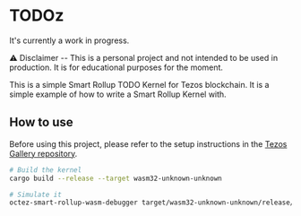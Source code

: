 # TODOz

It's currently a work in progress.

⚠️ Disclaimer -- This is a personal project and not intended to be used in production. It is for educational purposes for the moment.

This is a simple Smart Rollup TODO Kernel for Tezos blockchain. It is a simple example of how to write a Smart Rollup Kernel with.

## How to use

Before using this project, please refer to the setup instructions in the [Tezos Gallery repository](https://gitlab.com/tezos/kernel-gallery#setup).

```bash
# Build the kernel
cargo build --release --target wasm32-unknown-unknown

# Simulate it
octez-smart-rollup-wasm-debugger target/wasm32-unknown-unknown/release/todo_kernel.wasm --inputs inputs.json
```

